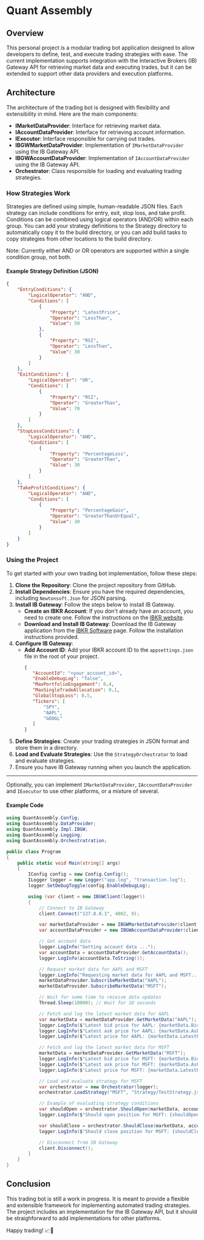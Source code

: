 # Quant Assembly

## Overview
This personal project is a modular trading bot application designed to allow developers to define, test, and execute trading strategies with ease. The current implementation supports integration with the Interactive Brokers (IB) Gateway API for retrieving market data and executing trades, but it can be extended to support other data providers and execution platforms.

## Architecture
The architecture of the trading bot is designed with flexibility and extensibility in mind. Here are the main components:

- **IMarketDataProvider**: Interface for retrieving market data.
- **IAccountDataProvider**: Interface for retrieving account information.
- **IExecutor**: Interface responsible for carrying out trades.
- **IBGWMarketDataProvider**: Implementation of `IMarketDataProvider` using the IB Gateway API.
- **IBGWAccountDataProvider**: Implementation of `IAccountDataProvider` using the IB Gateway API.
- **Orchestrator**: Class responsible for loading and evaluating trading strategies.

### How Strategies Work
Strategies are defined using simple, human-readable JSON files. Each strategy can include conditions for entry, exit, stop loss, and take profit. Conditions can be combined using logical operators (AND/OR) within each group. You can add your strategy definitions to the Strategy directory to automatically copy it to the build directory, or you can add build tasks to copy strategies from other locations to the build directory.

Note: Currently either AND or OR operators are supported within a single condition group, not both.

#### Example Strategy Definition (JSON)
```json
{
    "EntryConditions": {
        "LogicalOperator": "AND",
        "Conditions": [
            {
                "Property": "LatestPrice",
                "Operator": "LessThan",
                "Value": 50
            },
            {
                "Property": "RSI",
                "Operator": "LessThan",
                "Value": 30
            }
        ]
    },
    "ExitConditions": {
        "LogicalOperator": "OR",
        "Conditions": [
            {
                "Property": "RSI",
                "Operator": "GreaterThan",
                "Value": 70
            }
        ]
    },
    "StopLossConditions": {
        "LogicalOperator": "AND",
        "Conditions": [
            {
                "Property": "PercentageLoss",
                "Operator": "GreaterThan",
                "Value": 30
            }
        ]
    },
    "TakeProfitConditions": {
        "LogicalOperator": "AND",
        "Conditions": [
            {
                "Property": "PercentageGain",
                "Operator": "GreaterThanOrEqual",
                "Value": 30
            }
        ]
    }
}
```

### Using the Project
To get started with your own trading bot implementation, follow these steps:

1. **Clone the Repository**: Clone the project repository from GitHub.
2. **Install Dependencies**: Ensure you have the required dependencies, including `Newtonsoft.Json` for JSON parsing.
3. **Install IB Gateway**: Follow the steps below to install IB Gateway.
   - **Create an IBKR Account**: If you don't already have an account, you need to create one. Follow the instructions on the [IBKR website](https://www.interactivebrokers.com/en/index.php?f=46345).
   - **Download and Install IB Gateway**: Download the IB Gateway application from the [IBKR Software](https://www.interactivebrokers.com/en/index.php?f=5041) page. Follow the installation instructions provided.
4. **Configure IB Gateway**:
   - **Add Account ID**: Add your IBKR account ID to the `appsettings.json` file in the root of your project. 
     ```json
     {
        "AccountId": "<your_account_id>",
        "EnableDebugLog": "false",
        "MaxPortfolioEngagement": 0.4,
        "MaxSingleTradeAllocation": 0.1,
        "GlobalStopLoss": 0.5,
        "Tickers": [
            "SPY",
            "AAPL",
            "GOOGL"
        ]
     }
     ```
5. **Define Strategies**: Create your trading strategies in JSON format and store them in a directory.
6. **Load and Evaluate Strategies**: Use the `StrategyOrchestrator` to load and evaluate strategies.
7. Ensure you have IB Gateway running when you launch the application.

---

Optionally, you can implement `IMarketDataProvider`, `IAccountDataProvider` and `IExecutor` to use other platforms, or a mixture of several.

#### Example Code
```csharp
using QuantAssembly.Config;
using QuantAssembly.DataProvider;
using QuantAssembly.Impl.IBGW;
using QuantAssembly.Logging;
using QuantAssembly.Orchestratration;

public class Program
{
    public static void Main(string[] args)
    {
        IConfig config = new Config.Config();
        ILogger logger = new Logger("app.log", "transaction.log");
        logger.SetDebugToggle(config.EnableDebugLog);

        using (var client = new IBGWClient(logger))
        {
            // Connect to IB Gateway
            client.Connect("127.0.0.1", 4002, 0);

            var marketDataProvider = new IBGWMarketDataProvider(client, logger);
            var accountDataProvider = new IBGWAccountDataProvider(client, config.AccountId, logger);

            // Get account data
            logger.LogInfo("Getting account data ...");
            var accountData = accountDataProvider.GetAccountData();
            logger.LogInfo(accountData.ToString());

            // Request market data for AAPL and MSFT
            logger.LogInfo("Requesting market data for AAPL and MSFT...");
            marketDataProvider.SubscribeMarketData("AAPL");
            marketDataProvider.SubscribeMarketData("MSFT");

            // Wait for some time to receive data updates
            Thread.Sleep(10000); // Wait for 10 seconds

            // Fetch and log the latest market data for AAPL
            var marketData = marketDataProvider.GetMarketData("AAPL");
            logger.LogInfo($"Latest bid price for AAPL: {marketData.BidPrice}");
            logger.LogInfo($"Latest ask price for AAPL: {marketData.AskPrice}");
            logger.LogInfo($"Latest price for AAPL: {marketData.LatestPrice}");

            // Fetch and log the latest market data for MSFT
            marketData = marketDataProvider.GetMarketData("MSFT");
            logger.LogInfo($"Latest bid price for MSFT: {marketData.BidPrice}");
            logger.LogInfo($"Latest ask price for MSFT: {marketData.AskPrice}");
            logger.LogInfo($"Latest price for MSFT: {marketData.LatestPrice}");

            // Load and evaluate strategy for MSFT
            var orchestrator = new Orchestrator(logger);
            orchestrator.LoadStrategy("MSFT", "Strategy/TestStrategy.json");

            // Example of evaluating strategy conditions
            var shouldOpen = orchestrator.ShouldOpen(marketData, accountData, "MSFT");
            logger.LogInfo($"Should open position for MSFT: {shouldOpen}");

            var shouldClose = orchestrator.ShouldClose(marketData, accountData, "MSFT");
            logger.LogInfo($"Should close position for MSFT: {shouldClose}");

            // Disconnect from IB Gateway
            client.Disconnect();
        }
    }
}
```

## Conclusion
This trading bot is still a work in progress. It is meant to provide a flexible and extensible framework for implementing automated trading strategies. The project includes an implementation for the IB Gateway API, but it should be straighforward to add implementations for other platforms. 

Happy trading! 📈🚀
